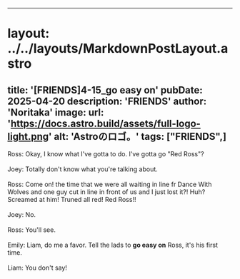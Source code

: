 
---
# layout: ../../layouts/MarkdownPostLayout.astro
title: '[FRIENDS]4-15_go easy on'
pubDate: 2025-04-20
description: 'FRIENDS'
author: 'Noritaka'
image:
    url: 'https://docs.astro.build/assets/full-logo-light.png'
    alt: 'Astroのロゴ。'
tags: ["FRIENDS",]
---

Ross: Okay, I know what I've gotta to do. I've gotta go "Red Ross"?<br>
<br>
Joey: Totally don't know what you're talking about.<br>
<br>
Ross: Come on! the time that we were all waiting in line fr Dance With Wolves and one guy cut in line in front of us and I just lost it?! Huh? Screamed at him! Truned all red! Red Ross!!<br>
<br>
Joey: No.<br>
<br>
Ross: You'll see.<br>
<br>
Emily: Liam, do me a favor. Tell the lads to **go easy on** Ross, it's his first time.<br>
<br>
Liam: You don't say!<br>
<br>
